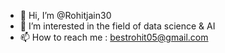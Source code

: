 - 👋 Hi, I’m @Rohitjain30
- 👀 I’m interested in the field of data science & AI
- 📫 How to reach me :  bestrohit05@gmail.com

<!---
Rohitjain30/Rohitjain30 is a ✨ special ✨ repository because its `README.md` (this file) appears on your GitHub profile.
You can click the Preview link to take a look at your changes.
--->
